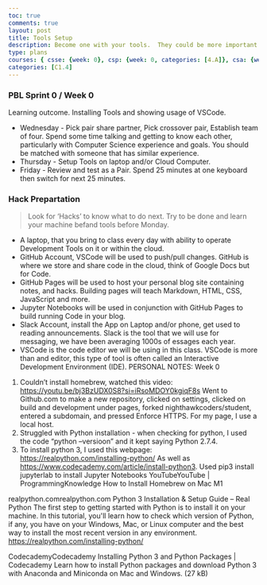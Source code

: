 ```yaml
---
toc: true
comments: true
layout: post
title: Tools Setup
description: Become one with your tools.  They could be more important than code, code, code.
type: plans
courses: { csse: {week: 0}, csp: {week: 0, categories: [4.A]}, csa: {week: 0} }
categories: [C1.4]
---
```

### PBL Sprint 0 / Week 0
Learning outcome.  Installing Tools and showing usage of VSCode.
- Wednesday - Pick pair share partner, Pick crossover pair, Establish team of four.  Spend some time talking and getting to know each other, particularly with Computer Science experience and goals.  You should be matched with someone that has similar experience.
- Thursday - Setup Tools on laptop and/or Cloud Computer.
- Friday - Review and test as a Pair. Spend 25 minutes at one keyboard then switch for next 25 minutes.
### Hack Prepartation
> Look for ‘Hacks’ to know what to do next.  Try to be done and learn your machine befand tools before Monday.
- A laptop, that you bring to class every day with ability to operate Development Tools on it or within the cloud.
- GitHub Account, VSCode will be used to push/pull changes. GitHub is where we store and share code in the cloud, think of Google Docs but for Code.
- GitHub Pages will be used to host your personal blog site containing notes, and hacks.  Building pages will teach Markdown, HTML, CSS, JavaScript and more.
- Jupyter Notebooks will be used in conjunction with GitHub Pages to build running Code in your blog.
- Slack Account, install the App on Laptop and/or phone, get used to reading announcements. Slack is the tool that we will use for messaging, we have been averaging 1000s of essages each year.
- VSCode is the code editor we will be using in this class.  VSCode is more than and editor, this type of tool is often called an Interactive Development Environment (IDE).
PERSONAL NOTES: Week 0
1. Couldn’t install homebrew, watched this video: https://youtu.be/bj3BzUDX0S8?si=iRsoMDOY0kgiqF8s
Went to Github.com to make a new repository, clicked on settings, clicked on build and development under pages, forked nighthawkcoders/student, entered a subdomain, and pressed Enforce HTTPS. For my page, I use a local host.
2. Struggled with Python installation - when checking for python, I used the code “python –versioon” and it kept saying Python 2.7.4.
3. To install python 3, I used this webpage: https://realpython.com/installing-python/
As well as https://www.codecademy.com/article/install-python3.
Used pip3 install jupyterlab to install Jupyter Notebooks
YouTubeYouTube | ProgrammingKnowledge
How to Install Homebrew on Mac M1 

realpython.comrealpython.com
Python 3 Installation & Setup Guide – Real Python
The first step to getting started with Python is to install it on your machine. In this tutorial, you'll learn how to check which version of Python, if any, you have on your Windows, Mac, or Linux computer and the best way to install the most recent version in any environment.
https://realpython.com/installing-python/

CodecademyCodecademy
Installing Python 3 and Python Packages | Codecademy
Learn how to install Python packages and download Python 3 with Anaconda and Miniconda on Mac and Windows. (27 kB)